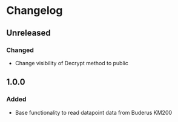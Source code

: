 # Changelog

## Unreleased

### Changed

- Change visibility of Decrypt method to public

## 1.0.0

### Added

- Base functionality to read datapoint data from Buderus KM200
